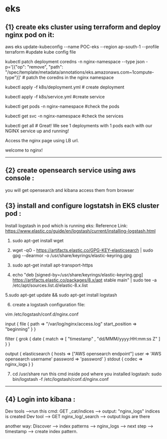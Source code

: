 # eks

{1} create eks cluster using terraform and deploy nginx pod on it:
-------------------------------------------------------------------

aws eks update-kubeconfig --name POC-eks --region ap-south-1 --profile terraform #update kube config file


kubectl patch deployment coredns -n nginx-namespace --type json -p='[{"op": "remove", "path": "/spec/template/metadata/annotations/eks.amazonaws.com~1compute-type"}]' # patch the coredns in the nginx namespace

kubectl apply -f k8s/deployment.yml # create deployment

kubectl apply -f k8s/service.yml #create service

kubectl get pods -n nginx-namespace #check the pods

kubectl get svc -n nginx-namespace #check the services

kubectl get all  # Great! We see 1 deployments with 1 pods each with our NGINX service up and running!

Access the nginx page using LB url.

welcome to nginx!

----------------------------------------------------------------------------------------------
{2} create opensearch service using aws console :
------------------------------------------------------------------------------------------
you will get opensearch and kibana
access them from browser

{3} install and configure logstatsh in EKS cluster pod :
--------------------------------------------------------

Install logstash in pod which is running eks:
Reference Link: https://www.elastic.co/guide/en/logstash/current/installing-logstash.html

1. sudo apt-get install wget

2. wget -qO - https://artifacts.elastic.co/GPG-KEY-elasticsearch | sudo gpg --dearmor -o /usr/share/keyrings/elastic-keyring.gpg

3. sudo apt-get install apt-transport-https

4. echo "deb [signed-by=/usr/share/keyrings/elastic-keyring.gpg] https://artifacts.elastic.co/packages/8.x/apt stable main" | sudo tee -a /etc/apt/sources.list.d/elastic-8.x.list

5.sudo apt-get update && sudo apt-get install logstash

6. create a logstash configuration file:
   
  vim  /etc/logstash/conf.d/nginx.conf

input {
  file {
    path => "/var/log/nginx/access.log"
    start_position => "beginning"
  }
}

filter {
    grok {
  date {
    match => [ "timestamp" , "dd/MMM/yyyy:HH:mm:ss Z" ]
  }
}

output {
  elasticsearch {
    hosts => ["AWS opensearch endpoint"]
    user => 'AWS opensearch username'
    password => 'password'
  }
  stdout { codec => nginx_logs }
}


7. cd /usr/share
run this cmd inside pod where you installed logstash:
sudo bin/logstash -f /etc/logstash/conf.d/nginx.conf

--------------------------------------------------------

{4} Login into kibana :
---------------------
Dev tools -->run this cmd: GET _cat/indices --> output: "nginx_logs" indices is created
Dev tool --> GET nginx_log/_search --> output:logs are there

another way:
Discover --> index patterns --> nginx_logs --> next step --> timestamp --> create index pattern.
